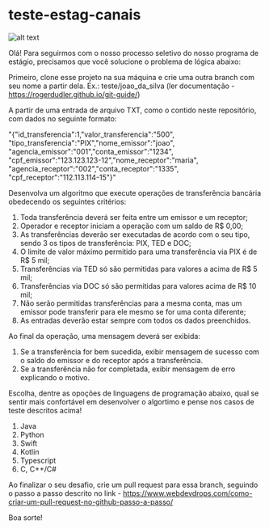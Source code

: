 # teste-estag-canais

![alt text](https://static.vecteezy.com/system/resources/previews/003/326/613/non_2x/software-engineering-concept-for-website-and-mobile-site-vector.jpg)

Olá! Para seguirmos com o nosso processo seletivo do nosso programa de estágio, precisamos que você solucione o problema de lógica abaixo:

Primeiro, clone esse projeto na sua máquina e crie uma outra branch com seu nome a partir dela. Ex.: teste/joao_da_silva (ler documentação - https://rogerdudler.github.io/git-guide/)

A partir de uma entrada de arquivo TXT, como o contido neste repositório, com dados no seguinte formato: 

 "{\"id_transferencia\":1,\"valor_transferencia\":\"500\",
 \"tipo_transferencia\":\"PIX\",\"nome_emissor\":\"joao\",
 \"agencia_emissor\":\"001\",\"conta_emissor\":\"1234\",
 \"cpf_emissor\":\"123.123.123-12\",\"nome_receptor\":\"maria\",
 \"agencia_receptor\":\"002\",\"conta_receptor\":\"1335\",
 \"cpf_receptor\":\"112.113.114-15\"}" 

Desenvolva um algoritmo que execute operações de transferência bancária obedecendo os seguintes critérios: 

1. Toda transferência deverá ser feita entre um emissor e um receptor;
2. Operador e receptor iniciam a operação com um saldo de R$ 0,00;
3. As transferências deverão ser executadas de acordo com o seu tipo, sendo 3 os tipos de transferência: PIX, TED e DOC;
4. O limite de valor máximo permitido para uma transferência via PIX é de R$ 5 mil; 
5. Transferências via TED só são permitidas para valores a acima de R$ 5 mil; 
6. Transferências via DOC só são permitidas para valores acima de R$ 10 mil; 
7. Não serão permitidas transferências para a mesma conta, mas um emissor pode transferir para ele mesmo se for uma conta diferente;
8. As entradas deverão estar sempre com todos os dados preenchidos.

Ao final da operação, uma mensagem deverá ser exibida: 

1. Se a transferência for bem sucedida, exibir mensagem de sucesso com o saldo do emissor e do receptor após a transferência.
2. Se a transferência não for completada, exibir mensagem de erro explicando o motivo.

Escolha, dentre as opoções de linguagens de programação abaixo, qual se sentir mais confortável em desenvolver o algortimo e pense nos casos de teste descritos acima! 

1. Java
2. Python
3. Swift
4. Kotlin
5. Typescript 
6. C, C++/C#

Ao finalizar o seu desafio, crie um pull request para essa branch, seguindo o passo a passo descrito no link - https://www.webdevdrops.com/como-criar-um-pull-request-no-github-passo-a-passo/

Boa sorte! 


